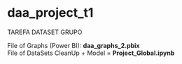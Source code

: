 # daa_project_t1
TAREFA DATASET GRUPO

File of Graphs (Power BI): <b>daa_graphs_2.pbix </b><br>
File of DataSets CleanUp + Model = <b>Project_Global.ipynb</b>
